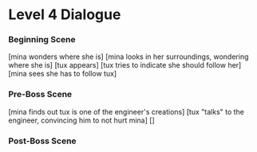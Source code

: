# Level 4 Dialogue

### Beginning Scene
[mina wonders where she is]
[mina looks in her surroundings, wondering where she is]
[tux appears]
[tux tries to indicate she should follow her]
[mina sees she has to follow tux]

### Pre-Boss Scene
[mina finds out tux is one of the engineer's creations]
[tux "talks" to the engineer, convincing him to not hurt mina]
[]

### Post-Boss Scene
